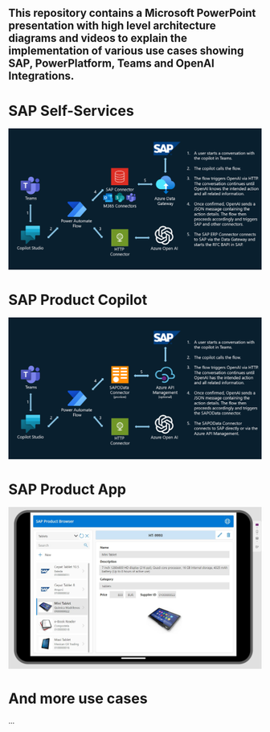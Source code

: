 ## This repository contains a Microsoft PowerPoint presentation with high level architecture diagrams and videos to explain the implementation of various use cases showing SAP, PowerPlatform, Teams and OpenAI Integrations.

# SAP Self-Services

![SAP Self Services](images/sap-self-services.png)

# SAP Product Copilot

![SAP Product Copilot](images/sap-product-copilot.png)

# SAP Product App

![SAP Product App](images/sap-product-app.jpg)

# And more use cases 
... 